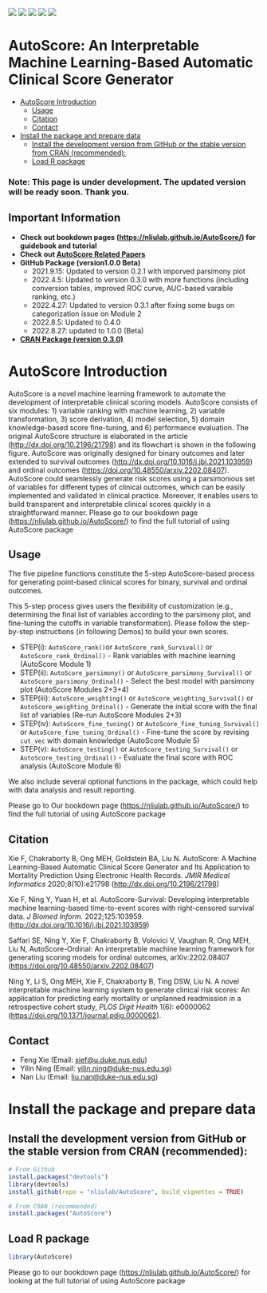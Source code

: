 [![](https://www.r-pkg.org/badges/version/AutoScore?color=green)](https://cran.r-project.org/package=AutoScore)
[![](http://cranlogs.r-pkg.org/badges/grand-total/AutoScore?color=green)](https://cran.r-project.org/package=AutoScore)
[![](http://cranlogs.r-pkg.org/badges/last-month/AutoScore?color=green)](https://cran.r-project.org/package=AutoScore)
[![](http://cranlogs.r-pkg.org/badges/last-week/AutoScore?color=green)](https://cran.r-project.org/package=AutoScore)
[![](https://img.shields.io/badge/doi-10.2196/21798-yellow.svg)](https://doi.org/10.2196/21798)



AutoScore: An Interpretable Machine Learning-Based Automatic Clinical
Score Generator
================

-   [AutoScore Introduction](#autoscore-introduction)
    -   [Usage](#usage)
    -   [Citation](#citation)
    -   [Contact](#contact)
-   [Install the package and prepare
    data](#install-the-package-and-prepare-data)
    -   [Install the development version from GitHub or the stable
        version from CRAN
        (recommended):](#install-the-development-version-from-github-or-the-stable-version-from-cran-recommended)
    -   [Load R package](#load-r-package)

### Note: This page is under development. The updated version will be ready soon. Thank you.
                                        
## Important Information

-   **Check out bookdown pages (<https://nliulab.github.io/AutoScore/>)
    for guidebook and tutorial**
-   **Check out [**AutoScore Related Papers**](https://github.com/nliulab/AutoScore/blob/master/README_Paper.md)**
  - **GitHub Package (version1.0.0 Beta)**
      - 2021.9.15: Updated to version 0.2.1 with imporved parsimony plot
      - 2022.4.5: Updated to version 0.3.0 with more functions (including conversion tables, improved ROC curve, AUC-based varaible ranking, etc.)
      - 2022.4.27: Updated to version 0.3.1 after fixing some bugs on categorization issue on Module 2
      - 2022.8.5: Updated to 0.4.0 
      - 2022.8.27: updated to 1.0.0 (Beta)
  - **[CRAN Package (version 0.3.0)](<https://cran.r-project.org/web/packages/AutoScore/>)**



# AutoScore Introduction

AutoScore is a novel machine learning framework to automate the
development of interpretable clinical scoring models. AutoScore consists
of six modules: 1) variable ranking with machine learning, 2) variable
transformation, 3) score derivation, 4) model selection, 5) domain
knowledge-based score fine-tuning, and 6) performance evaluation. The
original AutoScore structure is elaborated in the article
(<http://dx.doi.org/10.2196/21798>) and its flowchart is shown in the
following figure. AutoScore was originally designed for binary outcomes
and later extended to survival outcomes
(<http://dx.doi.org/10.1016/j.jbi.2021.103959>) and ordinal outcomes
(<https://doi.org/10.48550/arxiv.2202.08407>). AutoScore could
seamlessly generate risk scores using a parsimonious set of variables
for different types of clinical outcomes, which can be easily
implemented and validated in clinical practice. Moreover, it enables
users to build transparent and interpretable clinical scores quickly in
a straightforward manner. Please go to our bookdown page
(<https://nliulab.github.io/AutoScore/>) to find the full tutorial of
using AutoScore package

## Usage

The five pipeline functions constitute the 5-step AutoScore-based
process for generating point-based clinical scores for binary, survival
and ordinal outcomes.

This 5-step process gives users the flexibility of customization (e.g.,
determining the final list of variables according to the parsimony plot,
and fine-tuning the cutoffs in variable transformation). Please follow
the step-by-step instructions (in following Demos) to build your own
scores.

-   STEP(i): `AutoScore_rank()`or `AutoScore_rank_Survival()` or
    `AutoScore_rank_Ordinal()` - Rank variables with machine learning
    (AutoScore Module 1)
-   STEP(ii): `AutoScore_parsimony()` or
    `AutoScore_parsimony_Survival()` or
    `AutoScore_parsimony_Ordinal()` - Select the best model with
    parsimony plot (AutoScore Modules 2+3+4)
-   STEP(iii): `AutoScore_weighting()` or
    `AutoScore_weighting_Survival()` or
    `AutoScore_weighting_Ordinal()` - Generate the initial score with
    the final list of variables (Re-run AutoScore Modules 2+3)
-   STEP(iv): `AutoScore_fine_tuning()` or
    `AutoScore_fine_tuning_Survival()` or
    `AutoScore_fine_tuning_Ordinal()` - Fine-tune the score by revising
    `cut_vec` with domain knowledge (AutoScore Module 5)
-   STEP(v): `AutoScore_testing()` or `AutoScore_testing_Survival()` or
    `AutoScore_testing_Ordinal()` - Evaluate the final score with ROC
    analysis (AutoScore Module 6)

We also include several optional functions in the package, which could
help with data analysis and result reporting.

Please go to Our bookdown page (<https://nliulab.github.io/AutoScore/>)
to find the full tutorial of using AutoScore package

## Citation

Xie F, Chakraborty B, Ong MEH, Goldstein BA, Liu N. AutoScore: A Machine
Learning-Based Automatic Clinical Score Generator and Its Application to
Mortality Prediction Using Electronic Health Records. *JMIR Medical
Informatics* 2020;8(10):e21798 (<http://dx.doi.org/10.2196/21798>)

Xie F, Ning Y, Yuan H, et al. AutoScore-Survival: Developing
interpretable machine learning-based time-to-event scores with
right-censored survival data. *J Biomed Inform.* 2022;125:103959.
(<http://dx.doi.org/10.1016/j.jbi.2021.103959>)

Saffari SE, Ning Y, Xie F, Chakraborty B, Volovici V, Vaughan R, Ong
MEH, Liu N, AutoScore-Ordinal: An interpretable machine learning
framework for generating scoring models for ordinal outcomes,
arXiv:2202.08407 (<https://doi.org/10.48550/arxiv.2202.08407>)

Ning Y, Li S, Ong MEH, Xie F, Chakraborty B, Ting DSW, Liu N. A novel
interpretable machine learning system to generate clinical risk scores:
An application for predicting early mortality or unplanned readmission
in a retrospective cohort study, *PLOS Digit Health* 1(6): e0000062
(<https://doi.org/10.1371/journal.pdig.0000062>).

## Contact

-   Feng Xie (Email: <xief@u.duke.nus.edu>)
-   Yilin Ning (Email: <yilin.ning@duke-nus.edu.sg>)
-   Nan Liu (Email: <liu.nan@duke-nus.edu.sg>)

# Install the package and prepare data

## Install the development version from GitHub or the stable version from CRAN (recommended):

``` r
# From Github
install.packages("devtools")
library(devtools)
install_github(repo = "nliulab/AutoScore", build_vignettes = TRUE)

# From CRAN (recommended)
install.packages("AutoScore")
```

## Load R package

``` r
library(AutoScore)
```

Please go to our bookdown page (<https://nliulab.github.io/AutoScore/>)
for looking at the full tutorial of using AutoScore package
